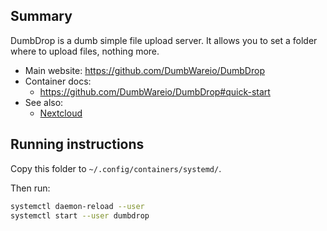## Summary

DumbDrop is a dumb simple file upload server. It allows you to set a folder where to upload files, nothing more.

* Main website: https://github.com/DumbWareio/DumbDrop
* Container docs:
  * https://github.com/DumbWareio/DumbDrop#quick-start
* See also:
  * [Nextcloud](../nextcloud)

## Running instructions

Copy this folder to `~/.config/containers/systemd/`.

Then run:

```bash
systemctl daemon-reload --user
systemctl start --user dumbdrop
```
